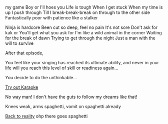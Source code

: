 my game
Boy or I'll hoes you
Life is tough
When I get stuck
When my time is up
I push through
Till I break-break-break
on through to the other side
Fantastically poor with patience like a stalker

Ninja is hardcore
Been cut so deep, feel no pain
It's not sore
Don't ask for kak or
You'll get what you ask for
I'm like a wild animal in the corner
Waiting for the break of dawn
Trying to get through the night
Just a man with the will to survive


After that episode,

You feel like your singing has reached its ultimate
ability, and never in your life will you reach this level
of skill or readiness again...

You decide to do the unthinkable...

[Try out Karaoke](../karaoke/nome.md)

No way man! I don't have the guts to follow my dreams like that!

Knees weak, arms spaghetti, vomit on spaghetti already

[Back to reality](../marshmallow.md) ohp there goes spaghetti
